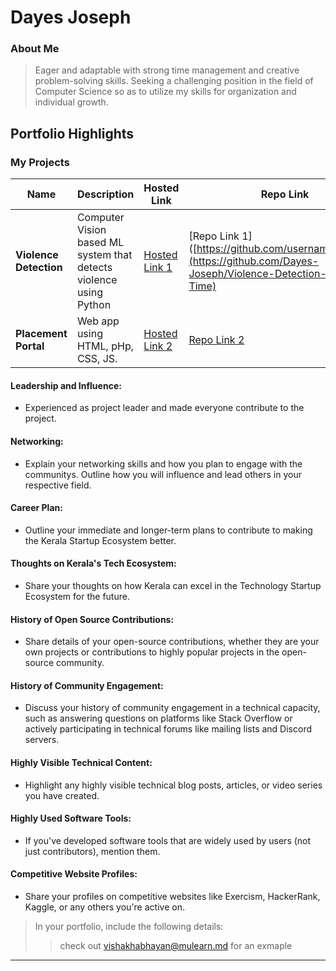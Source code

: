 # Dayes Joseph

### About Me

> Eager and adaptable with strong time management and creative problem-solving skills. Seeking a challenging
position in the field of Computer Science so as to utilize my skills for organization and individual growth.


## Portfolio Highlights

### My Projects

| Name                | Description                                                               | Hosted Link                              | Repo Link                                                      |
|---------------------|---------------------------------------------------------------------------|------------------------------------------|----------------------------------------------------------------|
| **Violence Detection**  |Computer Vision based ML system that detects violence using Python                                        | [Hosted Link 1](https://example.com)    | [Repo Link 1]([https://github.com/username/project1](https://github.com/Dayes-Joseph/Violence-Detection-in-Real-Time)             |
| **Placement Portal**  | Web app using HTML, pHp, CSS, JS.                                             | [Hosted Link 2](https://example.com)    | [Repo Link 2](https://github.com/username/project2)             |

#### Leadership and Influence:

- Experienced as project leader and made everyone contribute to the project.

#### Networking:

- Explain your networking skills and how you plan to engage with the communitys. Outline how you will influence and lead others in your respective field.

#### Career Plan:

- Outline your immediate and longer-term plans to contribute to making the Kerala Startup Ecosystem better.

#### Thoughts on Kerala's Tech Ecosystem:

- Share your thoughts on how Kerala can excel in the Technology Startup Ecosystem for the future.

#### History of Open Source Contributions:

- Share details of your open-source contributions, whether they are your own projects or contributions to highly popular projects in the open-source community.

#### History of Community Engagement:

-  Discuss your history of community engagement in a technical capacity, such as answering questions on platforms like Stack Overflow or actively participating in technical forums like mailing lists and Discord servers.

#### Highly Visible Technical Content:

- Highlight any highly visible technical blog posts, articles, or video series you have created.

#### Highly Used Software Tools:

- If you've developed software tools that are widely used by users (not just contributors), mention them.

#### Competitive Website Profiles:

- Share your profiles on competitive websites like Exercism, HackerRank, Kaggle, or any others you're active on.



> In your portfolio, include the following details:
>> check out [vishakhabhayan@mulearn.md](./profiles/vishakhabhayan@mulearn.md) for an exmaple

---
